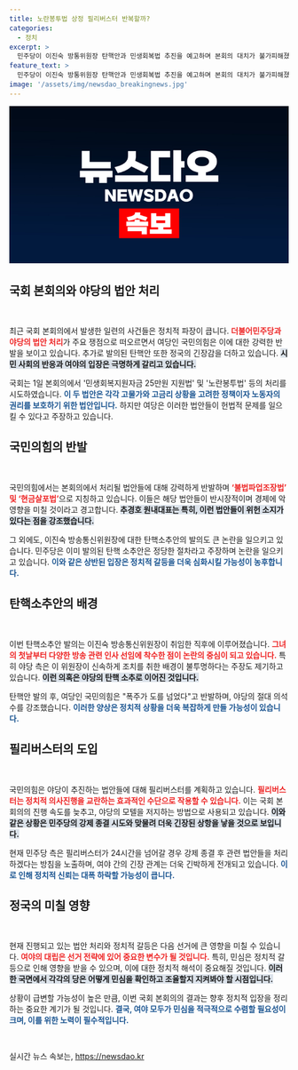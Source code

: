```yaml
---
title: 노란봉투법 상정 필리버스터 반복할까?
categories:
  - 정치
excerpt: >
  민주당이 이진숙 방통위원장 탄핵안과 민생회복법 추진을 예고하며 본회의 대치가 불가피해졌다. 여당은 필리버스터를 계획하며 강력 반발, 극한의 정치전쟁이 예고된다. 누가 승리할까? 클릭하여 진실을 확인하세요!
feature_text: >
  민주당이 이진숙 방통위원장 탄핵안과 민생회복법 추진을 예고하며 본회의 대치가 불가피해졌다. 여당은 필리버스터를 계획하며 강력 반발, 극한의 정치전쟁이 예고된다. 누가 승리할까? 클릭하여 진실을 확인하세요!
image: '/assets/img/newsdao_breakingnews.jpg'
---
```


<p><img src="/assets/img/newsdao_breakingnews.jpg" alt="ontimetimes 속보" /></p>

<h2 data-ke-size="size26">국회 본회의와 야당의 법안 처리</h2>

<p data-ke-size="size16">&nbsp;</p>

<p>최근 국회 본회의에서 발생한 일련의 사건들은 정치적 파장이 큽니다. <b><span style="color: #ee2323;">더불어민주당과 야당의 법안 처리</span></b>가 주요 쟁점으로 떠오르면서 여당인 국민의힘은 이에 대한 강력한 반발을 보이고 있습니다. 추가로 발의된 탄핵안 또한 정국의 긴장감을 더하고 있습니다. <b><span style="background-color: #21538527;">시민 사회의 반응과 여야의 입장은 극명하게 갈리고 있습니다.</span></b></p>

<p>국회는 1일 본회의에서 '민생회복지원자금 25만원 지원법' 및 '노란봉투법' 등의 처리를 시도하였습니다. <b><span style="color: #1a5490;">이 두 법안은 각각 고물가와 고금리 상황을 고려한 정책이자 노동자의 권리를 보호하기 위한 법안입니다.</span></b> 하지만 여당은 이러한 법안들이 헌법적 문제를 일으킬 수 있다고 주장하고 있습니다. </p>

<h2 data-ke-size="size26">국민의힘의 반발</h2>

<p data-ke-size="size16">&nbsp;</p>

<p>국민의힘에서는 본회의에서 처리될 법안들에 대해 강력하게 반발하며 <b><span style="color: #ee2323;">‘불법파업조장법’ 및 ‘현금살포법’</span></b>으로 지칭하고 있습니다. 이들은 해당 법안들이 반시장적이며 경제에 악영향을 미칠 것이라고 경고합니다. <b><span style="background-color: #21538527;">추경호 원내대표는 특히, 이런 법안들이 위헌 소지가 있다는 점을 강조했습니다.</span></b></p>

<p>그 외에도, 이진숙 방송통신위원장에 대한 탄핵소추안의 발의도 큰 논란을 일으키고 있습니다. 민주당은 이미 발의된 탄핵 소추안은 정당한 절차라고 주장하며 논란을 일으키고 있습니다. <b><span style="color: #1a5490;">이와 같은 상반된 입장은 정치적 갈등을 더욱 심화시킬 가능성이 농후합니다.</span></b></p>

<h2 data-ke-size="size26">탄핵소추안의 배경</h2>

<p data-ke-size="size16">&nbsp;</p>

<p>이번 탄핵소추안 발의는 이진숙 방송통신위원장이 취임한 직후에 이루어졌습니다. <b><span style="color: #ee2323;">그녀의 첫날부터 다양한 방송 관련 인사 선임에 착수한 점이 논란의 중심이 되고 있습니다.</span></b> 특히 야당 측은 이 위원장이 신속하게 조치를 취한 배경이 불투명하다는 주장도 제기하고 있습니다. <b><span style="background-color: #21538527;">이런 의혹은 야당의 탄핵 소추로 이어진 것입니다.</span></b></p>

<p>탄핵안 발의 후, 여당인 국민의힘은 "폭주가 도를 넘었다"고 반발하며, 야당의 절대 의석수를 강조했습니다. <b><span style="color: #1a5490;">이러한 양상은 정치적 상황을 더욱 복잡하게 만들 가능성이 있습니다.</span></b></p>

<h2 data-ke-size="size26">필리버스터의 도입</h2>

<p data-ke-size="size16">&nbsp;</p>

<p>국민의힘은 야당이 추진하는 법안들에 대해 필리버스터를 계획하고 있습니다. <b><span style="color: #ee2323;">필리버스터는 정치적 의사진행을 교란하는 효과적인 수단으로 작용할 수 있습니다.</span></b> 이는 국회 본회의의 진행 속도를 늦추고, 야당의 모텔을 저지하는 방법으로 사용되고 있습니다. <b><span style="background-color: #21538527;">이와 같은 상황은 민주당의 강제 종결 시도와 맞물려 더욱 긴장된 상항을 낳을 것으로 보입니다.</span></b></p>

<p>현재 민주당 측은 필리버스터가 24시간을 넘어갈 경우 강제 종결 후 관련 법안들을 처리하겠다는 방침을 노출하며, 여야 간의 긴장 관계는 더욱 긴박하게 전개되고 있습니다. <b><span style="color: #1a5490;">이로 인해 정치적 신뢰는 대폭 하락할 가능성이 큽니다.</span></b></p>

<h2 data-ke-size="size26">정국의 미칠 영향</h2>

<p data-ke-size="size16">&nbsp;</p>

<p>현재 진행되고 있는 법안 처리와 정치적 갈등은 다음 선거에 큰 영향을 미칠 수 있습니다. <b><span style="color: #ee2323;">여야의 대립은 선거 전략에 있어 중요한 변수가 될 것입니다.</span></b> 특히, 민심은 정치적 갈등으로 인해 영향을 받을 수 있으며, 이에 대한 정치적 해석이 중요해질 것입니다. <b><span style="background-color: #21538527;">이러한 국면에서 각각의 당은 어떻게 민심을 확인하고 조율할지 지켜봐야 할 시점입니다.</span></b></p>

<p>상황이 급변할 가능성이 높은 만큼, 이번 국회 본회의의 결과는 향후 정치적 입장을 정리하는 중요한 계기가 될 것입니다. <b><span style="color: #1a5490;">결국, 여야 모두가 민심을 적극적으로 수렴할 필요성이 크며, 이를 위한 노력이 필수적입니다.</span></b></p>

<p data-ke-size="size16">&nbsp;</p>
실시간 뉴스 속보는, <a href="https://newsdao.kr" rel="dofollow">https://newsdao.kr</a>


